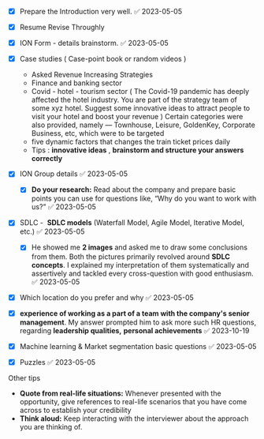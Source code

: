 
- [x] Prepare the Introduction very well. ✅ 2023-05-05
- [x] Resume Revise Throughly
- [x] ION Form - details brainstorm. ✅ 2023-05-05
- [x] Case studies ( Case-point book or random videos )
	- Asked Revenue Increasing Strategies 
	- Finance and banking sector
	- Covid - hotel - tourism sector ( The Covid-19 pandemic has deeply affected the hotel industry. You are part of the strategy team of some xyz hotel. Suggest some innovative ideas to attract people to visit your hotel and boost your revenue ) Certain categories were also provided, namely — Townhouse, Leisure, GoldenKey, Corporate Business, etc, which were to be targeted
	- five dynamic factors that changes the train ticket prices daily
	- Tips : **innovative ideas** , **brainstorm and structure your answers correctly**
- [x] ION Group details ✅ 2023-05-05
	- [x] **Do your research:** Read about the company and prepare basic points you can use for questions like, “Why do you want to work with us?” ✅ 2023-05-05
- [x] SDLC -  **SDLC models** (Waterfall Model, Agile Model, Iterative Model, etc.) ✅ 2023-05-05
	- [x] He showed me **2 images** and asked me to draw some conclusions from them. Both the pictures primarily revolved around **SDLC concepts**. I explained my interpretation of them systematically and assertively and tackled every cross-question with good enthusiasm. ✅ 2023-05-05
- [x] Which location do you prefer and why ✅ 2023-05-05
- [x] **experience of working as a part of a team with the company's senior management**. My answer prompted him to ask more such HR questions, regarding **leadership qualities,** **personal achievements** ✅ 2023-10-19
- [x] Machine learning & Market segmentation basic questions ✅ 2023-05-05
- [x] Puzzles ✅ 2023-05-05


Other tips 

- **Quote from real-life situations:** Whenever presented with the opportunity, give references to real-life scenarios that you have come across to establish your credibility
- **Think aloud:** Keep interacting with the interviewer about the approach you are thinking of.
